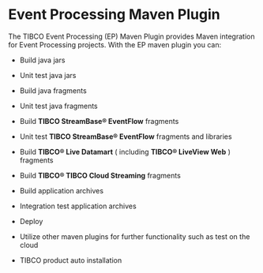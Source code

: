# Event Processing Maven Plugin

The TIBCO Event Processing (EP) Maven Plugin provides
Maven integration for Event Processing  projects.  With the 
EP maven plugin you can:

* Build java jars
  
* Unit test java jars
  
* Build java fragments
  
* Unit test java fragments
  
* Build **TIBCO StreamBase&reg; EventFlow** fragments
  
* Unit test **TIBCO StreamBase&reg; EventFlow** fragments and libraries

* Build **TIBCO&reg; Live Datamart** ( including **TIBCO&reg; LiveView Web** ) fragments
  
* Build **TIBCO&reg; TIBCO Cloud Streaming** fragments
  
* Build application archives

* Integration test application archives
  
* Deploy
  
* Utilize other maven plugins for further functionality such as test on the cloud
  
* TIBCO product auto installation
